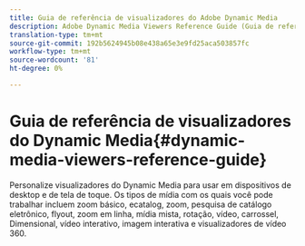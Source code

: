 ```yaml
---
title: Guia de referência de visualizadores do Adobe Dynamic Media
description: Adobe Dynamic Media Viewers Reference Guide (Guia de referência de visualizadores básicos de zoom, ecatalog, zoom, pesquisa de catálogo eletrônico, flyout, zoom em linha, mídia mista, rotação, vídeo, carrossel, Dimensional, vídeo interativo, imagem interativa e visualizadores de vídeo 360.
translation-type: tm+mt
source-git-commit: 192b5624945b08e438a65e3e9fd25aca503857fc
workflow-type: tm+mt
source-wordcount: '81'
ht-degree: 0%

---
```



# Guia de referência de visualizadores do Dynamic Media{#dynamic-media-viewers-reference-guide}

Personalize visualizadores do Dynamic Media para usar em dispositivos de desktop e de tela de toque. Os tipos de mídia com os quais você pode trabalhar incluem zoom básico, ecatalog, zoom, pesquisa de catálogo eletrônico, flyout, zoom em linha, mídia mista, rotação, vídeo, carrossel, Dimensional, vídeo interativo, imagem interativa e visualizadores de vídeo 360.


